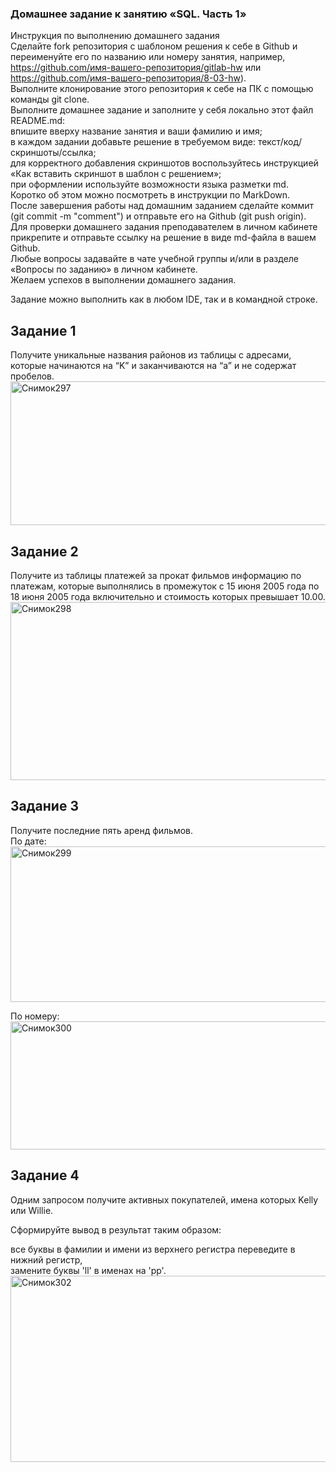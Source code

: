 ### Домашнее задание к занятию «SQL. Часть 1»  
Инструкция по выполнению домашнего задания  
Сделайте fork репозитория c шаблоном решения к себе в Github и переименуйте его по названию или номеру занятия, например, https://github.com/имя-вашего-репозитория/gitlab-hw или https://github.com/имя-вашего-репозитория/8-03-hw).  
Выполните клонирование этого репозитория к себе на ПК с помощью команды git clone.  
Выполните домашнее задание и заполните у себя локально этот файл README.md:  
впишите вверху название занятия и ваши фамилию и имя;  
в каждом задании добавьте решение в требуемом виде: текст/код/скриншоты/ссылка;  
для корректного добавления скриншотов воспользуйтесь инструкцией «Как вставить скриншот в шаблон с решением»;  
при оформлении используйте возможности языка разметки md. Коротко об этом можно посмотреть в инструкции по MarkDown.  
После завершения работы над домашним заданием сделайте коммит (git commit -m "comment") и отправьте его на Github (git push origin).  
Для проверки домашнего задания преподавателем в личном кабинете прикрепите и отправьте ссылку на решение в виде md-файла в вашем Github.  
Любые вопросы задавайте в чате учебной группы и/или в разделе «Вопросы по заданию» в личном кабинете.  
Желаем успехов в выполнении домашнего задания.  

Задание можно выполнить как в любом IDE, так и в командной строке.  

## Задание 1  
Получите уникальные названия районов из таблицы с адресами, которые начинаются на “K” и заканчиваются на “a” и не содержат пробелов.  
<img width="916" height="230" alt="Снимок297" src="https://github.com/user-attachments/assets/45e00dac-8583-4334-8c16-9e03b182e605" />

## Задание 2  
Получите из таблицы платежей за прокат фильмов информацию по платежам, которые выполнялись в промежуток с 15 июня 2005 года по 18 июня 2005 года включительно и стоимость которых превышает 10.00.  
<img width="900" height="285" alt="Снимок298" src="https://github.com/user-attachments/assets/3471914a-7a86-4eaa-b2c9-6bc26d329118" />

## Задание 3  
Получите последние пять аренд фильмов.  
По дате:  
<img width="1005" height="249" alt="Снимок299" src="https://github.com/user-attachments/assets/8e209f99-2aa1-4d8e-8c2e-81a2e25f637d" />

По номеру:  
<img width="1073" height="205" alt="Снимок300" src="https://github.com/user-attachments/assets/41d8e8fe-f781-43b9-879b-440e931022ff" />

## Задание 4  
Одним запросом получите активных покупателей, имена которых Kelly или Willie.  

Сформируйте вывод в результат таким образом:  

все буквы в фамилии и имени из верхнего регистра переведите в нижний регистр,  
замените буквы 'll' в именах на 'pp'.  
<img width="675" height="298" alt="Снимок302" src="https://github.com/user-attachments/assets/f011d150-c7e7-47c0-a522-7a970d47fe69" />
